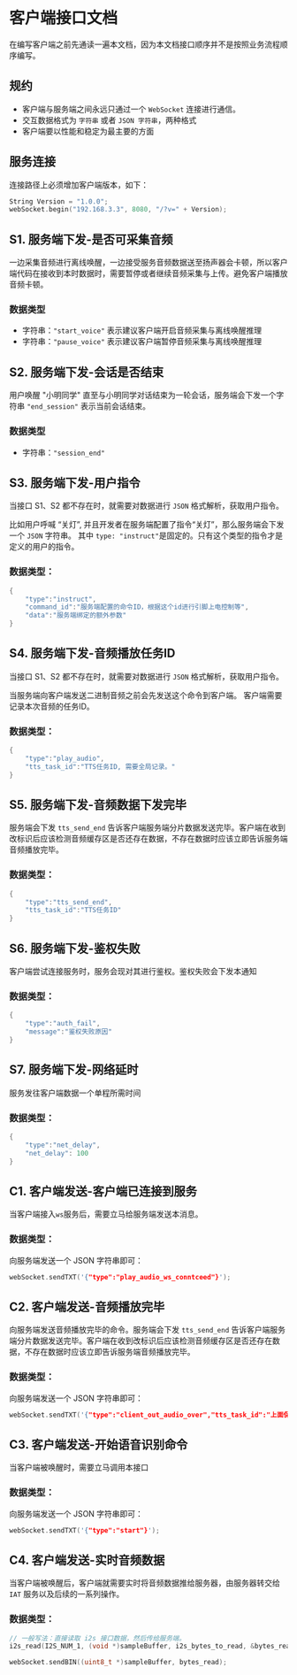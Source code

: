 
# 客户端接口文档

在编写客户端之前先通读一遍本文档，因为本文档接口顺序并不是按照业务流程顺序编写。

## 规约
- 客户端与服务端之间永远只通过一个 `WebSocket` 连接进行通信。
- 交互数据格式为 `字符串` 或者 `JSON 字符串`，两种格式
- 客户端要以性能和稳定为最主要的方面 

## 服务连接
连接路径上必须增加客户端版本，如下：
``` c++
String Version = "1.0.0";
webSocket.begin("192.168.3.3", 8080, "/?v=" + Version);
```

## S1. 服务端下发-是否可采集音频
一边采集音频进行离线唤醒，一边接受服务音频数据送至扬声器会卡顿，所以客户端代码在接收到本时数据时，需要暂停或者继续音频采集与上传。避免客户端播放音频卡顿。

### 数据类型

- 字符串：`"start_voice"` 表示建议客户端开启音频采集与离线唤醒推理
- 字符串：`"pause_voice"` 表示建议客户端暂停音频采集与离线唤醒推理

## S2. 服务端下发-会话是否结束
用户唤醒 "小明同学" 直至与小明同学对话结束为一轮会话，服务端会下发一个字符串 `"end_session"` 表示当前会话结束。

### 数据类型

- 字符串：`"session_end"` 

## S3. 服务端下发-用户指令
当接口 S1、S2 都不存在时，就需要对数据进行 `JSON` 格式解析，获取用户指令。

比如用户呼喊 “关灯”, 并且开发者在服务端配置了指令“关灯”，那么服务端会下发一个 `JSON` 字符串。
其中 `type: "instruct"`是固定的。只有这个类型的指令才是定义的用户的指令。
### 数据类型：
``` c++
{
    "type":"instruct", 
    "command_id":"服务端配置的命令ID，根据这个id进行引脚上电控制等",
    "data":"服务端绑定的额外参数"
}
```


## S4. 服务端下发-音频播放任务ID
当接口 S1、S2 都不存在时，就需要对数据进行 `JSON` 格式解析，获取用户指令。

当服务端向客户端发送二进制音频之前会先发送这个命令到客户端。
客户端需要记录本次音频的任务ID。
### 数据类型：
``` c++
{
    "type":"play_audio", 
    "tts_task_id":"TTS任务ID, 需要全局记录。"
}
```

## S5. 服务端下发-音频数据下发完毕
服务端会下发 `tts_send_end` 告诉客户端服务端分片数据发送完毕。客户端在收到改标识后应该检测音频缓存区是否还存在数据，不存在数据时应该立即告诉服务端音频播放完毕。

### 数据类型：
``` c++
{
    "type":"tts_send_end", 
    "tts_task_id":"TTS任务ID"
}
```
## S6. 服务端下发-鉴权失败
客户端尝试连接服务时，服务会现对其进行鉴权。鉴权失败会下发本通知

### 数据类型：
``` c++
{
    "type":"auth_fail", 
    "message":"鉴权失败原因"
}
```
## S7. 服务端下发-网络延时
服务发往客户端数据一个单程所需时间

### 数据类型：
``` c++
{
    "type":"net_delay", 
    "net_delay": 100
}
```



## C1. 客户端发送-客户端已连接到服务

当客户端接入`ws`服务后，需要立马给服务端发送本消息。

### 数据类型：
向服务端发送一个 JSON 字符串即可：
``` c++
webSocket.sendTXT('{"type":"play_audio_ws_conntceed"}');
```

## C2. 客户端发送-音频播放完毕
向服务端发送音频播放完毕的命令。服务端会下发 `tts_send_end` 告诉客户端服务端分片数据发送完毕。客户端在收到改标识后应该检测音频缓存区是否还存在数据，不存在数据时应该立即告诉服务端音频播放完毕。

### 数据类型： 
向服务端发送一个 JSON 字符串即可：
``` c++
webSocket.sendTXT('{"type":"client_out_audio_over","tts_task_id":"上面保存的TTS任务ID"}');
```

## C3. 客户端发送-开始语音识别命令
当客户端被唤醒时，需要立马调用本接口

### 数据类型：
向服务端发送一个 JSON 字符串即可：
``` c++
webSocket.sendTXT('{"type":"start"}');
```

## C4. 客户端发送-实时音频数据
当客户端被唤醒后，客户端就需要实时将音频数据推给服务器，由服务器转交给 `IAT` 服务以及后续的一系列操作。

### 数据类型：
``` c++
// 一般写法：直接读取 i2s 接口数据，然后传给服务端。
i2s_read(I2S_NUM_1, (void *)sampleBuffer, i2s_bytes_to_read, &bytes_read, portMAX_DELAY);

webSocket.sendBIN((uint8_t *)sampleBuffer, bytes_read);
```
